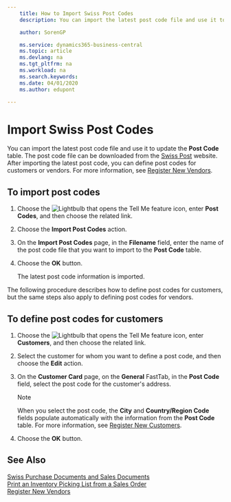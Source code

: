```yaml
---
    title: How to Import Swiss Post Codes
    description: You can import the latest post code file and use it to update the Post Code table. The post code file can be downloaded from the Swiss Post website. After importing the latest post code, you can define post codes for customers or vendors.

    author: SorenGP

    ms.service: dynamics365-business-central
    ms.topic: article
    ms.devlang: na
    ms.tgt_pltfrm: na
    ms.workload: na
    ms.search.keywords:
    ms.date: 04/01/2020
    ms.author: edupont

---
```

# Import Swiss Post Codes
You can import the latest post code file and use it to update the **Post Code** table. The post code file can be downloaded from the [Swiss Post](https://go.microsoft.com/fwlink/?LinkId=150292) website. After importing the latest post code, you can define post codes for customers or vendors. For more information, see [Register New Vendors](../../purchasing-how-register-new-vendors.md).  

## To import post codes  

1.  Choose the ![Lightbulb that opens the Tell Me feature](../../media/ui-search/search_small.png "Tell me what you want to do") icon, enter **Post Codes**, and then choose the related link.  
2.  Choose the **Import Post Codes** action.  
3.  On the **Import Post Codes** page, in the **Filename** field, enter the name of the post code file that you want to import to the **Post Code** table.  
4.  Choose the **OK** button.  

    The latest post code information is imported.  

The following procedure describes how to define post codes for customers, but the same steps also apply to defining post codes for vendors.  

## To define post codes for customers  

1.  Choose the ![Lightbulb that opens the Tell Me feature](../../media/ui-search/search_small.png "Tell me what you want to do") icon, enter **Customers**, and then choose the related link.  
2.  Select the customer for whom you want to define a post code, and then choose the **Edit** action.  
3.  On the **Customer Card** page, on the **General** FastTab, in the **Post Code** field, select the post code for the customer's address.  

    > [!NOTE]  
    >  When you select the post code, the **City** and **Country/Region Code** fields populate automatically with the information from the **Post Code** table. For more information, see [Register New Customers](../../sales-how-register-new-customers.md).  

4.  Choose the **OK** button.  

## See Also   
 [Swiss Purchase Documents and Sales Documents](swiss-purchase-documents-and-sales-documents.md)   
 [Print an Inventory Picking List from a Sales Order](how-to-print-an-inventory-picking-list-from-a-sales-order.md)   
 [Register New Vendors](../../purchasing-how-register-new-vendors.md)  
